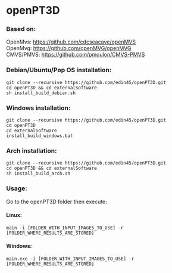 # openPT3D

### Based on:
  OpenMvs: https://github.com/cdcseacave/openMVS   
  OpenMvg: https://github.com/openMVG/openMVG   
  CMVS/PMVS: https://github.com/pmoulon/CMVS-PMVS   

### Debian/Ubuntu/Pop OS installation:  
```
git clone --recursive https://github.com/edin45/openPT3D.git
cd openPT3D && cd externalSoftware
sh install_build_debian.sh
```
### Windows installation:
```
git clone --recursive https://github.com/edin45/openPT3D.git
cd openPT3D
cd externalSoftware
install_build_windows.bat
```

### Arch installation:
```
git clone --recursive https://github.com/edin45/openPT3D.git
cd openPT3D && cd externalSoftware
sh install_build_arch.sh
```

### Usage:  
  
Go to the openPT3D folder then execute:  
#### Linux:  
```
main -i [FOLDER_WITH_INPUT_IMAGES_TO_USE] -r [FOLDER_WHERE_RESULTS_ARE_STORED]  
```
#### Windows:
```
main.exe -i [FOLDER_WITH_INPUT_IMAGES_TO_USE] -r [FOLDER_WHERE_RESULTS_ARE_STORED]  
```
